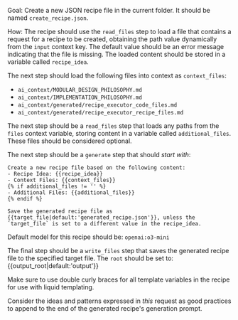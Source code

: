 Goal:
Create a new JSON recipe file in the current folder. It should be named `create_recipe.json`.

How:
The recipe should use the `read_files` step to load a file that contains a request for a recipe to be created, obtaining the path value dynamically from the `input` context key. The default value should be an error message indicating that the file is missing. The loaded content should be stored in a variable called `recipe_idea`.

The next step should load the following files into context as `context_files`:

- `ai_context/MODULAR_DESIGN_PHILOSOPHY.md`
- `ai_context/IMPLEMENTATION_PHILOSOPHY.md`
- `ai_context/generated/recipe_executor_code_files.md`
- `ai_context/generated/recipe_executor_recipe_files.md`

The next step should be a `read_files` step that loads any paths from the `files` context variable, storing content in a variable called `additional_files`. These files should be considered optional.

The next step should be a `generate` step that should _start with_:

```
Create a new recipe file based on the following content:
- Recipe Idea: {{recipe_idea}}
- Context Files: {{context_files}}
{% if additional_files != '' %}
- Additional Files: {{additional_files}}
{% endif %}

Save the generated recipe file as {{target_file|default:'generated_recipe.json'}}, unless the `target_file` is set to a different value in the recipe_idea.
```

Default model for this recipe should be: `openai:o3-mini`

The final step should be a `write_files` step that saves the generated recipe file to the specified target file. The `root` should be set to: {{output_root|default:'output'}}

Make sure to use double curly braces for all template variables in the recipe for use with liquid templating.

Consider the ideas and patterns expressed in _this_ request as good practices to append to the end of the generated recipe's generation prompt.

